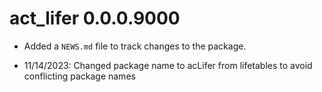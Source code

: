 # act_lifer 0.0.0.9000

* Added a `NEWS.md` file to track changes to the package.

*  11/14/2023: Changed package name to acLifer from lifetables to avoid conflicting package names
